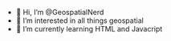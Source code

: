 - 👋 Hi, I’m @GeospatialNerd
- 👀 I’m interested in all things geospatial
- 🌱 I’m currently learning HTML and Javacript

<!---
GeospatialNerd/GeospatialNerd is a ✨ special ✨ repository because its `README.md` (this file) appears on your GitHub profile.
You can click the Preview link to take a look at your changes.
--->
